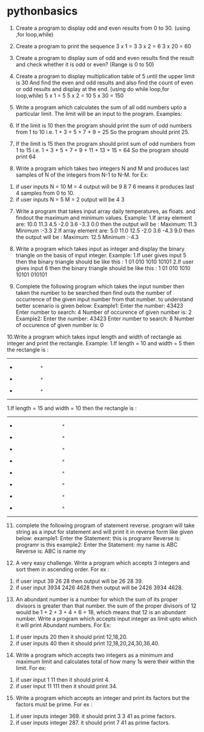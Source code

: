 # pythonbasics
1.	Create a program to display odd and even results from 0 to 30. (using ,for loop,while)




2.	Create a program to print the sequence
3 x 1 = 3
3 x 2 = 6
3 x 20 = 60




3.	Create a program to display sum of odd and even results find the result and check whether it is odd or even? (Range is 0 to 50)




4.	Create a program to display multiplication table of 5 until the upper limit is 30
And find the even and odd results and also find the count of even or odd results and display at the end. (using do while loop,for loop,while)
5 x 1 = 5
5 x 2 = 10
5 x 30 = 150




5.	Write a program which calculates the sum of all odd numbers upto a particular limit.
The limit will be an input to the program.
Examples:
1. If the limit is 10 then the program should print the sum of odd numbers from 1 to 10
i.e. 1 + 3 + 5 + 7 + 9 = 25
So the program should print 25.
2. If the limit is 15 then the program should print sum of odd numbers from 1 to 15
i.e. 1 + 3 + 5 + 7 + 9 + 11 + 13 + 15 = 64
So the program should print 64




6.	Write a program which takes two integers N and M and produces last samples of N of the integers from N-1 to N-M.
for Ex:
1) if user inputs N = 10 M = 4 output will be 9 8 7 6
means it produces last 4 samples from 0 to 10.
2) if user inputs N = 5 M = 2 output will be 4 3




7.	Write a program that takes input array daily temperatures, as floats. and findout the maximum and minimum values.
Example:
1.If array element are: 10.0 11.3 4.5 -2.0 3.6 -3.3 0.0 then the output will be :
Maximum: 11.3
Minimum :-3.3
2.If array element are: 5.0 11.0 12.5 -2.0 3.6 -4.3 9.0 then the output will be :
Maximum: 12.5
Minimum :-4.3



8. Write a program which takes input as integer and display the binary triangle on the basis of input integer.
Example:
1.If user gives input 5 then the binary triangle should be like this :
1
01
010
1010
10101
2.If user gives input 6 then the binary triangle should be like this :
1
01
010
1010
10101
010101


9. Complete the following program which takes the input number then taken the
number to be searched then find outs the number of occurrence of the given input number from that number. to understand better scenario is given below:
Example1:
Enter the number:
43423
Enter number to search:
4
Number of occurence of given number is:
2
Example2:
Enter the number:
43423
Enter number to search:
8
Number of occurence of given number is:
0



10.Write a program which takes input length and width of rectangle as integer and print the rectangle.
Example:
1.If length = 10 and width = 5 then the rectangle is :
**********
*              *
*              *
*              *
**********
1.If length = 15 and width = 10 then the rectangle is :
***************
*                      *
*                      *
*                      *
*                      *
*                      *
*                      *
*                      *
*                      *
***************




11. complete the following program of statement reverse. program will take
string as a input for statement and will print it in reverse form like given below:
example1:
Enter the Statement:
this is programr
Reverse is:
programr is this
example2:
Enter the Statement:
my name is ABC
Reverse is:
ABC is name my



12. A very easy challenge.
Write a program which accepts 3 integers and sort them in ascending order.
For ex :
1) if user input 39 26 28 then output will be 26 28 39.
2) if user input 3934 2426 4628 then output will be 2426 3934 4628.



13. An abundant number is a number for which the sum of its proper divisors is greater than that number.
the sum of the proper divisors of 12 would be 1 + 2 + 3 + 4 + 6 = 18,
which means that 12 is an abundant number.
Write a program which accepts input integer as limit upto which it will print Abundant numbers.
For Ex:
1) if user inputs 20 then it should print 12,18,20.
2) if user inputs 40 then it should print 12,18,20,24,30,36,40.



14. Write a program which accepts two integers as a minimum and maximum limit and calculates total of how many 1s were their within the limit.
For ex:
1) if user input 1 11 then it should print 4.
2) if user input 11 111 then it should print 34.


15. Write a program which accepts an integer and print its factors but the factors must be prime.
For ex :
1) if user inputs integer 369.
it should print 3 3 41 as prime factors.
2) if user inputs integer 287.
it should print 7 41 as prime factors.

